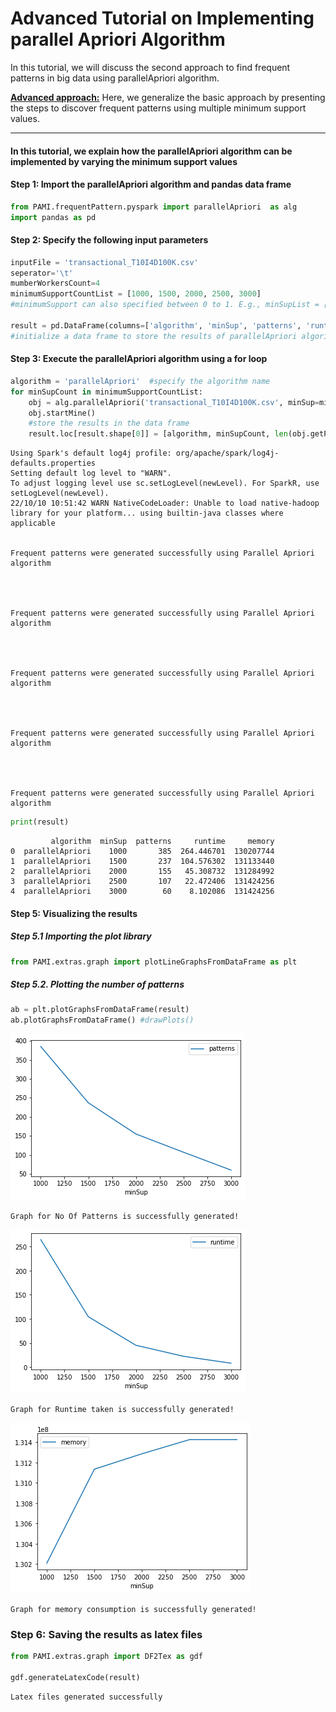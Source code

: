 # Advanced Tutorial on Implementing parallel Apriori Algorithm

In this tutorial, we will discuss the second approach to find frequent patterns in big data using parallelApriori algorithm.



[__Advanced approach:__](#advApproach) Here, we generalize the basic approach by presenting the steps to discover frequent patterns using multiple minimum support values.

***

#### In this tutorial, we explain how the parallelApriori algorithm  can be implemented by varying the minimum support values

#### Step 1: Import the parallelApriori algorithm and pandas data frame


```python
from PAMI.frequentPattern.pyspark import parallelApriori  as alg
import pandas as pd
```

#### Step 2: Specify the following input parameters


```python
inputFile = 'transactional_T10I4D100K.csv'
seperator='\t'
mumberWorkersCount=4
minimumSupportCountList = [1000, 1500, 2000, 2500, 3000] 
#minimumSupport can also specified between 0 to 1. E.g., minSupList = [0.005, 0.006, 0.007, 0.008, 0.009]

result = pd.DataFrame(columns=['algorithm', 'minSup', 'patterns', 'runtime', 'memory']) 
#initialize a data frame to store the results of parallelApriori algorithm
```

#### Step 3: Execute the parallelApriori algorithm using a for loop


```python
algorithm = 'parallelApriori'  #specify the algorithm name
for minSupCount in minimumSupportCountList:
    obj = alg.parallelApriori('transactional_T10I4D100K.csv', minSup=minSupCount,numWorkers=mumberWorkersCount, sep=seperator)
    obj.startMine()
    #store the results in the data frame
    result.loc[result.shape[0]] = [algorithm, minSupCount, len(obj.getPatterns()), obj.getRuntime(), obj.getMemoryRSS()]

```

    Using Spark's default log4j profile: org/apache/spark/log4j-defaults.properties
    Setting default log level to "WARN".
    To adjust logging level use sc.setLogLevel(newLevel). For SparkR, use setLogLevel(newLevel).
    22/10/10 10:51:42 WARN NativeCodeLoader: Unable to load native-hadoop library for your platform... using builtin-java classes where applicable
                                                                                    

    Frequent patterns were generated successfully using Parallel Apriori algorithm


                                                                                    

    Frequent patterns were generated successfully using Parallel Apriori algorithm


                                                                                    

    Frequent patterns were generated successfully using Parallel Apriori algorithm


                                                                                    

    Frequent patterns were generated successfully using Parallel Apriori algorithm


                                                                                    

    Frequent patterns were generated successfully using Parallel Apriori algorithm



```python
print(result)
```

             algorithm  minSup  patterns     runtime     memory
    0  parallelApriori    1000       385  264.446701  130207744
    1  parallelApriori    1500       237  104.576302  131133440
    2  parallelApriori    2000       155   45.308732  131284992
    3  parallelApriori    2500       107   22.472406  131424256
    4  parallelApriori    3000        60    8.102086  131424256


#### Step 5: Visualizing the results

##### Step 5.1 Importing the plot library


```python
from PAMI.extras.graph import plotLineGraphsFromDataFrame as plt
```

##### Step 5.2. Plotting the number of patterns


```python
ab = plt.plotGraphsFromDataFrame(result)
ab.plotGraphsFromDataFrame() #drawPlots()
```


    
![png](output_15_0.png)
    


    Graph for No Of Patterns is successfully generated!



    
![png](output_15_2.png)
    


    Graph for Runtime taken is successfully generated!



    
![png](output_15_4.png)
    


    Graph for memory consumption is successfully generated!


### Step 6: Saving the results as latex files

```python
from PAMI.extras.graph import DF2Tex as gdf

gdf.generateLatexCode(result)
```

    Latex files generated successfully

